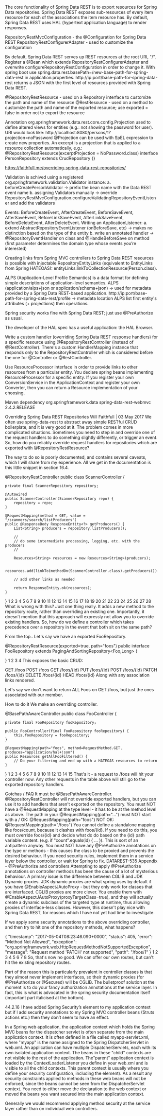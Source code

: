 The core functionality of Spring Data REST is to export resources for Spring Data repositories.
Spring Data REST exposes sub-resources of every item resource for each of the associations the item resource has. By default, Spring Data REST uses HAL (hypertext application language) to render responses.

RepositoryRestMvcConfiguration - the @Configuration for Spring Data REST
RepositoryRestConfigurerAdapter - used to customize the configuration

By default, Spring Data REST serves up REST resources at the root URI, "/". Register a @Bean which extends RepositoryRestConfigurerAdapter and overwrite configureRepositoryRestConfiguration in order to change it. With spring boot use spring.data.rest.basePath=/new-base-path-for-spring-data-rest in application.properties.
http://ip:port/base-path-for-spring-data-rest returns a JSON with the first level of resources provided with Spring Data REST.

@RepositoryRestResource - used on a Repository interface to customize the path and name of the resource
@RestResource - used on a method to customize the path and name of the exported resource; use exported = false in order not to export the resource

Annotation org.springframework.data.rest.core.config.Projection used to define altered views for entities (e.g.: not showing the password for user).
URI would look like: http://localhost:8080/persons/1?projection=noPassword
@Projection can be used with SpEL expression to create new properties.
An excerpt is a projection that is applied to a resource collection automatically, e.g.:
@RepositoryRestResource(excerptProjection = NoPassword.class)
interface PersonRepository extends CrudRepository {}

https://faithfull.me/overriding-spring-data-rest-repositories/

Validation is achived using a registered org.springframework.validation.Validator instance:
a. beforeCreatePersonValidator -> prefix the bean name with the Data REST event name
b. assigning Validators manually -> override RepositoryRestMvcConfiguration.configureValidatingRepositoryEventListener and add the validators

Events: BeforeCreateEvent, AfterCreateEvent, BeforeSaveEvent, AfterSaveEvent, BeforeLinkSaveEvent, AfterLinkSaveEvent, BeforeDeleteEvent, AfterDeleteEvent. Writing an ApplicationListener:
a. extend AbstractRepositoryEventListener (onBeforeSave, etc) -> makes no distinction based on the type of the entity
b. write an annotated handler -> @RepositoryEventHandler on class and @HandleBeforeSave on method (first parameter determines the domain type whose events you’re interested)

Creating links from Spring MVC controllers to Spring Data REST resources is possible with injectable RepositoryEntityLinks (equivalent to EntityLinks from Spring HATEOAS): entityLinks.linkToCollectionResource(Person.class).

ALPS (Application-Level Profile Semantics) is a data format for defining simple descriptions of application-level semantics.
ALPS (application/alps+json or application/schema+json) -> used for metadata provided by a Spring Data REST-based application.
http://ip:port/base-path-for-spring-data-rest/profile -> metadata location
ALPS list first entity's attributes (+ projections) then operations.

Spring security works fine with Spring Data REST; just use @PreAuthorize as usual.

The developer of the HAL spec has a useful application: the HAL Browser.

Write a custom handler (overriding Spring Data REST response handlers) for a specific resource using @RepositoryRestController (instead of @RestController). There's a custom HandlerMapping instance that responds only to the RepositoryRestController which is considered before the one for @Controller or @RestController.

Use ResourceProcessor interface in order to provide links to other resources from a particular entity. You declare spring beans implementing ResourceProcessor for a specific entity.
If you register your own ConversionService in the ApplicationContext and register your own Converter, then you can return a Resource implementation of your choosing.

Maven dependency
<dependency>
  org.springframework.data
  spring-data-rest-webmvc
  2.4.2.RELEASE
</dependency>


Overriding Spring Data REST Repositories
Will Faithfull | 03 May 2017
We often use spring-data-rest to abstract away simple RESTful CRUD boilerplate, and it is very good at it. The problem comes in more complicated situations. Sometimes you need to step in and override one of the request handlers to do something slightly differently, or trigger an event. So, how do you reliably override request handlers for repositories which are exported with @RepositoryRestResource?

The way to do so is poorly documented, and contains several caveats, which I will share from my experience. All we get in the documentation is this little snippet in section 16.4.

@RepositoryRestController
public class ScannerController {

    private final ScannerRepository repository;

    @Autowired
    public ScannerController(ScannerRepository repo) { 
        repository = repo;
    }

    @RequestMapping(method = GET, value = "/scanners/search/listProducers") 
    public @ResponseBody ResponseEntity<?> getProducers() {
        List<String> producers = repository.listProducers(); 

        //
        // do some intermediate processing, logging, etc. with the producers
        //

        Resources<String> resources = new Resources<String>(producers); 

        resources.add(linkTo(methodOn(ScannerController.class).getProducers()).withSelfRel()); 

        // add other links as needed

        return ResponseEntity.ok(resources); 
    }

}
1
2
3
4
5
6
7
8
9
10
11
12
13
14
15
16
17
18
19
20
21
22
23
24
25
26
27
28
What is wrong with this? Just one thing really. It adds a new method to the repository route, rather than overriding an existing one. Importantly, it doesn't mention that this approach will expressly not allow you to override existing handlers. So, how do we define a controller which takes precedence over a repository in the event that both sit on the same path?

From the top..
Let's say we have an exported FooRepository.

@RepositoryRestResource(exported=true, path="foos")
public interface FooRepository extends PagingAndSortingRepository<Foo,Long> {

}
1
2
3
4
This exposes the basic CRUD:

GET /foos
POST /foos
GET /foos/{id}
PUT /foos/{id}
POST /foos/{id}
PATCH /foos/{id}
DELETE /foos/{id}
HEAD /foos/{id}
Along with any association links rendered.

Let's say we don't want to return ALL Foos on GET /foos, but just the ones associated with our member.

How to do it
We make an overriding controller.

@BasePathAwareController
public class FooController {

    private final FooRepository fooRepository;

    public FooController(final FooRepository fooRepository) {
        this.fooRepository = fooRepository;
    }

    @RequestMapping(path="foos", method=RequestMethod.GET, produces="application/hal+json")
    public Resources getAllFooFiltered() {
        // Do your filtering and end up with a HATEOAS resources to return
    }

}
1
2
3
4
5
6
7
8
9
10
11
12
13
14
15
That's it - a request to /foos will hit your controller now. Any other requests in the table above will still go to the exported repository handlers.

Gotchas / FAQ
It must be @BasePathAwareController. @RepositoryRestController will not override exported handlers, but you can use it to add handlers that aren't exported on the repository.
You must NOT have a @RequestMapping at the type level - it has to be at the method level as above.
The path in your @RequestMapping(path="...") must NOT start with a /
OK: @RequestMapping(path="foos")
NOT OK: @RequestMapping(path="/foos")
You cannot define a standalone mapping like foos/count, because it clashes with foos/{id}. If you need to do this, you must override  foos/{id} and decide what do do based on the {id} path variable content. (e.g. if "count".equals(id) { ... }). This is sort of an antipattern anyway.
You must NOT have any @PreAuthorize annotations on the type or methods - this causes the class to be proxied and prevents the desired behaviour. If you need security rules, implement them in a service layer below the controller, or wait for Spring to fix. DATAREST-535
Appendix - @PreAuthorize and controllers
Attempting to apply @PreAuthorize annotations on controller methods has been the cause of a lot of mysterious behaviour. A primary issue is the difference between CGLIB and JDK Dynamic proxies. JDK dynamic proxies are what spring uses by default if you have  @EnableAspectJAutoProxy - but they only work for classes that are interfaced. CGLIB proxies are more clever. You enable them with  @EnableAspectJAutoProxy(proxyTargetClass=true), and they will actually create a dynamic subclass of the targeted type at runtime, thus allowing proxies of interface-less classes. However, this doesn't play nice with Spring Data REST, for reasons which I have not yet had time to investigate.

If we apply some security annotations to the above overriding controller, and then try to hit one of the repository methods, what happens?

{
  "timestamp": "2017-05-04T08:23:46.090+0000",
  "status": 405,
  "error": "Method Not Allowed",
  "exception": "org.springframework.web.HttpRequestMethodNotSupportedException",
  "message": "Request method 'PATCH' not supported",
  "path": "/foos/1"
}
1
2
3
4
5
6
7
8
So, that's now no good. We can offer our own routes, but can't hit the existing repository routes.

Part of the reason this is particularly prevalent in controller classes is that they almost never implement interfaces, so their dynamic proxies (for  @PreAuthorize or @Secured) will be CGLIB. The bulletproof solution at the moment is to do your fancy authorization annotations at the service layer. In fact, this is what is advocated in the spring security documentation itself (important part italicised at the bottom).

44.2.16 I have added Spring Security’s element to my application context but if I add security annotations to my Spring MVC controller beans (Struts actions etc.) then they don’t seem to have an effect.

In a Spring web application, the application context which holds the Spring MVC beans for the dispatcher servlet is often separate from the main application context. It is often defined in a file called myapp-servlet.xml, where "myapp" is the name assigned to the Spring DispatcherServlet in web.xml. An application can have multiple DispatcherServlets, each with its own isolated application context. The beans in these "child" contexts are not visible to the rest of the application. The"parent" application context is loaded by the ContextLoaderListener you define in your web.xml and is visible to all the child contexts. This parent context is usually where you define your security configuration, including the element). As a result any security constraints applied to methods in these web beans will not be enforced, since the beans cannot be seen from the DispatcherServlet context. You need to either move the declaration to the web context or moved the beans you want secured into the main application context.

Generally we would recommend applying method security at the service layer rather than on individual web controllers.
